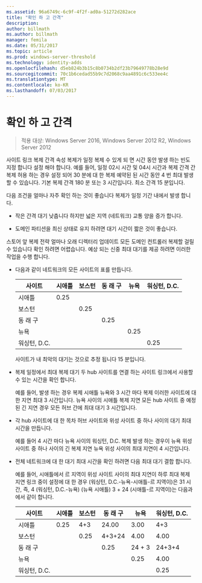 ```yaml
---
ms.assetid: 96a6749c-6c9f-4f2f-ad0a-51272d282ace
title: "확인 하 고 간격"
description: 
author: billmath
ms.author: billmath
manager: femila
ms.date: 05/31/2017
ms.topic: article
ms.prod: windows-server-threshold
ms.technology: identity-adds
ms.openlocfilehash: d5eb824b3b15c8b0734b2df23b79649778b28e9d
ms.sourcegitcommit: 70c1b6cedad55b9c7d2068c9aa4891c6c533ee4c
ms.translationtype: MT
ms.contentlocale: ko-KR
ms.lasthandoff: 07/03/2017
---
```

# <a name="determining-the-interval"></a>확인 하 고 간격

>적용 대상: Windows Server 2016, Windows Server 2012 R2, Windows Server 2012

사이트 링크 복제 간격 속성 복제가 일정 복제 수 있게 되 면 시간 동안 발생 하는 빈도 지정 합니다 설정 해야 합니다. 예를 들어, 일정 02시 시간 및 04시 시간과 복제 간격 간 복제 허용 하는 경우 설정 되어 30 분에 대 한 복제 예약된 된 시간 동안 4 번 최대 발생할 수 있습니다. 기본 복제 간격 180 분 또는 3 시간입니다. 최소 간격 15 분입니다.  
  
다음 조건을 얼마나 자주 확인 하는 것이 좋습니다 복제가 일정 기간 내에서 발생 합니다.  
  
-   작은 간격 대기 낮춥니다 하지만 넓은 지역 (네트워크) 교통 양을 증가 합니다.  
  
-   도메인 파티션을 최신 상태로 유지 하려면 대기 시간이 짧은 것이 좋습니다.  
  
스토어 앞 복제 전략 얼마나 오래 디렉터리 업데이트 모든 도메인 컨트롤러 복제할 걸릴 수 있습니다 확인 하려면 어렵습니다. 예상 되는 신중 최대 대기를 제공 하려면 이러한 작업을 수행 합니다.  
  
-   다음과 같이 네트워크의 모든 사이트의 표를 만듭니다.  
  
    |사이트|시애틀|보스턴|동 래 구|뉴욕|워싱턴, D.C.|  
    |---------|-----------|----------|---------------|------------|--------------------|  
    |시애틀|0.25|||||  
    |보스턴||0.25||||  
    |동 래 구|||0.25|||  
    |뉴욕||||0.25||  
    |워싱턴, D.C.|||||0.25|  
  
    사이트가 내 최악의 대기는 것으로 추정 됩니다 15 분입니다.  
  
-   복제 일정에서 최대 복제 대기 두 hub 사이트를 연결 하는 사이트 링크에서 사용할 수 있는 시간을 확인 합니다.  
  
    예를 들어, 발생 하는 경우 복제 시애틀 뉴욕와 3 시간 마다 복제 이러한 사이트에 대 한 지연 최대 3 시간입니다. 뉴욕 사이의 시애틀 복제 지연 모든 hub 사이트 중 예정 된 긴 지연 경우 모든 허브 간에 최대 대기 3 시간입니다.  
  
-   각 hub 사이트에 대 한 목차 허브 사이트와 위성 사이트 중 하나 사이의 대기 최대 시간을 만듭니다.  
  
    예를 들어 4 시간 마다 뉴욕 사이의 워싱턴, D.C. 복제 발생 하는 경우이 뉴욕 위성 사이트 중 하나 사이의 긴 복제 지연 뉴욕 위성 사이의 최대 지연이 4 시간입니다.  
  
-   전체 네트워크에 대 한 대기 최대 시간을 확인 하려면 다음 최대 대기 결합 합니다.  
  
    예를 들어, 시애틀에서 르 지역이 위성 사이트 사이의 최대 지연이 하루 최대 복제 지연 링크 중이 설정에 대 한 경우 (워싱턴, D.C.-뉴욕-시애틀-르 지역이)은 31 시간, 즉, 4 (워싱턴, D.C.-뉴욕) (뉴욕 시애틀) 3 + 24 (시애틀-르 지역이)는 다음과에서 같이 합니다.  
  
    |사이트|시애틀|보스턴|동 래 구|뉴욕|워싱턴, D.C.|  
    |---------|-----------|----------|---------------|------------|--------------------|  
    |시애틀|0.25|4+3|24.00|3.00|4+3|  
    |보스턴||0.25|4+3+24|4.00|4.00|  
    |동 래 구|||0.25|24 + 3|24+3+4|  
    |뉴욕||||0.25|4.00|  
    |워싱턴, D.C.|||||0.25|  
  


